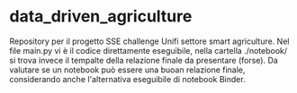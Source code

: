 # data_driven_agriculture
Repository per il progetto SSE challenge Unifi settore smart agriculture. 
Nel file main.py vi è il codice direttamente eseguibile, nella cartella ./notebook/ si trova invece il tempalte della relazione finale da presentare (forse).
Da valutare se un notebook può essere una buoan relazione finale, considerando anche l'alternativa eseguibile di notebook Binder.

